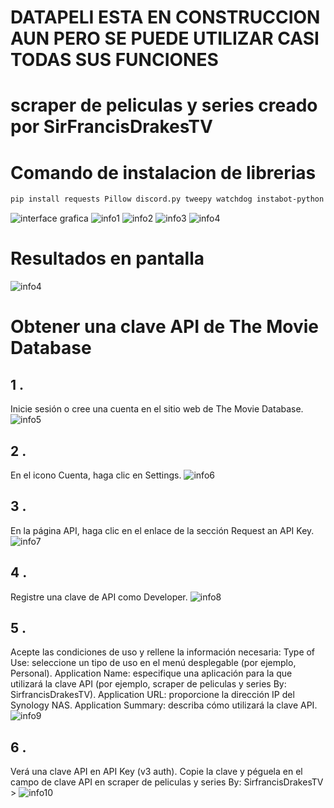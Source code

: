 # DATAPELI ESTA EN CONSTRUCCION AUN PERO SE PUEDE UTILIZAR CASI TODAS SUS FUNCIONES
# scraper de peliculas y series creado por SirFrancisDrakesTV

# Comando de instalacion de librerias

```bash
pip install requests Pillow discord.py tweepy watchdog instabot-python python-vlc
```

![interface grafica](https://github.com/SirFrancisDrakesTV/DATAPELI/blob/main/BE0643EA-1503-4C36-A70A-D03A93136C3E.png)
![info1](https://github.com/SirFrancisDrakesTV/DATAPELI/blob/main/5C0DCB72-BA03-4887-A7C7-D2BA9B9A4194.png)
![info2](https://github.com/SirFrancisDrakesTV/DATAPELI/blob/main/5AB5172C-B289-4092-8505-C20D2D5A016C.png)
![info3](https://github.com/SirFrancisDrakesTV/DATAPELI/blob/main/FEB5DFEB-AEE5-416C-AF13-259C868484ED.png)
![info4](https://github.com/SirFrancisDrakesTV/DATAPELI/blob/main/B0CAFF04-6AF1-4EAE-8337-0B4144A537D8.png)

# Resultados en pantalla

![info4](https://github.com/SirFrancisDrakesTV/DATAPELI/blob/main/84E78E15-735C-4E17-8F3E-2D124A7DF82D.png)

# Obtener una clave API de The Movie Database
## 1 .
Inicie sesión o cree una cuenta en el sitio web de The Movie Database.
![info5](https://github.com/SirFrancisDrakesTV/DATAPELI/blob/main/1.png)
## 2 .
En el icono Cuenta, haga clic en Settings.
![info6](https://github.com/SirFrancisDrakesTV/DATAPELI/blob/main/2.png)
## 3 .
En la página API, haga clic en el enlace de la sección Request an API Key.
![info7](https://github.com/SirFrancisDrakesTV/DATAPELI/blob/main/3.png)
## 4 .
Registre una clave de API como Developer.
![info8](https://github.com/SirFrancisDrakesTV/DATAPELI/blob/main/4.png)
## 5 .
Acepte las condiciones de uso y rellene la información necesaria:
Type of Use: seleccione un tipo de uso en el menú desplegable (por ejemplo, Personal).
Application Name: especifique una aplicación para la que utilizará la clave API (por ejemplo, scraper de peliculas y series By: SirfrancisDrakesTV).
Application URL: proporcione la dirección IP del Synology NAS.
Application Summary: describa cómo utilizará la clave API.
![info9](https://github.com/SirFrancisDrakesTV/DATAPELI/blob/main/5.png)
## 6 .
Verá una clave API en API Key (v3 auth). Copie la clave y péguela en el campo de clave API en scraper de peliculas y series By: SirfrancisDrakesTV >
![info10](https://github.com/SirFrancisDrakesTV/DATAPELI/blob/main/6.png)

